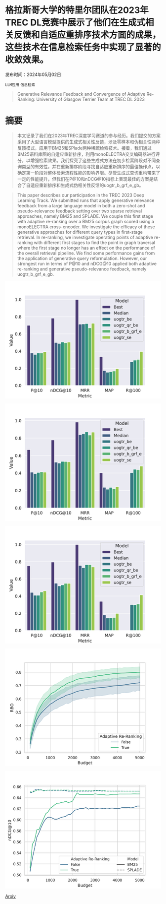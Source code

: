 # 格拉斯哥大学的特里尔团队在2023年TREC DL竞赛中展示了他们在生成式相关反馈和自适应重排序技术方面的成果，这些技术在信息检索任务中实现了显著的收敛效果。

发布时间：2024年05月02日

`LLM应用` `信息检索`

> Generative Relevance Feedback and Convergence of Adaptive Re-Ranking: University of Glasgow Terrier Team at TREC DL 2023

# 摘要

> 本文记录了我们在2023年TREC深度学习赛道的参与经历。我们提交的方案采用了大型语言模型提供的生成式相关性反馈，涉及零样本和伪相关性两种反馈模式，应用于BM25和SPlade两种稀疏检索技术。接着，我们通过BM25语料库图的自适应重新排序，利用monoELECTRA交叉编码器进行评分，以增强检索效果。我们探究了这些生成式方法在初步检索阶段对不同查询类型的有效性，并在重新排序阶段寻找自适应重新排序的最佳操作点，以确定第一阶段对整体检索流程性能的影响界限。尽管生成式查询重构带来了一定的性能提升，但我们在P@10和nDCG@10指标上表现最佳的方案是结合了自适应重新排序和生成式伪相关性反馈的uogtr_b_grf_e_gb。

> This paper describes our participation in the TREC 2023 Deep Learning Track. We submitted runs that apply generative relevance feedback from a large language model in both a zero-shot and pseudo-relevance feedback setting over two sparse retrieval approaches, namely BM25 and SPLADE. We couple this first stage with adaptive re-ranking over a BM25 corpus graph scored using a monoELECTRA cross-encoder. We investigate the efficacy of these generative approaches for different query types in first-stage retrieval. In re-ranking, we investigate operating points of adaptive re-ranking with different first stages to find the point in graph traversal where the first stage no longer has an effect on the performance of the overall retrieval pipeline. We find some performance gains from the application of generative query reformulation. However, our strongest run in terms of P@10 and nDCG@10 applied both adaptive re-ranking and generative pseudo-relevance feedback, namely uogtr_b_grf_e_gb.

![格拉斯哥大学的特里尔团队在2023年TREC DL竞赛中展示了他们在生成式相关反馈和自适应重排序技术方面的成果，这些技术在信息检索任务中实现了显著的收敛效果。](../../../paper_images/2405.01122/x1.png)

![格拉斯哥大学的特里尔团队在2023年TREC DL竞赛中展示了他们在生成式相关反馈和自适应重排序技术方面的成果，这些技术在信息检索任务中实现了显著的收敛效果。](../../../paper_images/2405.01122/x2.png)

![格拉斯哥大学的特里尔团队在2023年TREC DL竞赛中展示了他们在生成式相关反馈和自适应重排序技术方面的成果，这些技术在信息检索任务中实现了显著的收敛效果。](../../../paper_images/2405.01122/x3.png)

![格拉斯哥大学的特里尔团队在2023年TREC DL竞赛中展示了他们在生成式相关反馈和自适应重排序技术方面的成果，这些技术在信息检索任务中实现了显著的收敛效果。](../../../paper_images/2405.01122/x4.png)

![格拉斯哥大学的特里尔团队在2023年TREC DL竞赛中展示了他们在生成式相关反馈和自适应重排序技术方面的成果，这些技术在信息检索任务中实现了显著的收敛效果。](../../../paper_images/2405.01122/x5.png)

[Arxiv](https://arxiv.org/abs/2405.01122)